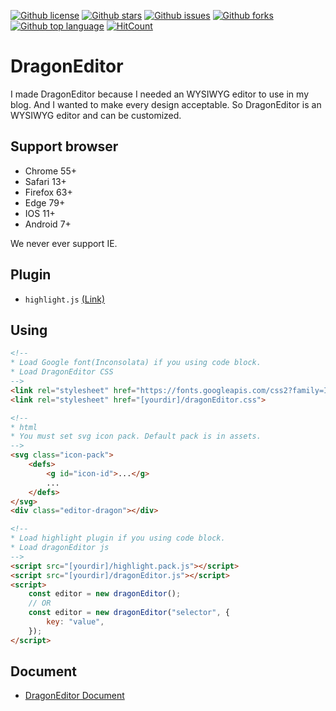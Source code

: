 [![Github license](https://img.shields.io/github/license/lovefields/dragonEditor)](https://github.com/lovefields/dragonEditor/)
[![Github stars](https://img.shields.io/github/stars/lovefields/dragonEditor)](https://github.com/lovefields/dragonEditor/stargazers)
[![Github issues](https://img.shields.io/github/issues/lovefields/dragonEditor)](https://github.com/lovefields/dragonEditor/issues)
[![Github forks](https://img.shields.io/github/forks/lovefields/dragonEditor)](https://github.com/lovefields/dragonEditor/network/members)
[![Github top language](https://img.shields.io/github/languages/top/lovefields/dragonEditor)](https://github.com/lovefields/dragonEditor/)
[![HitCount](http://hits.dwyl.com/lovefields/dragonEditor.svg)](http://hits.dwyl.com/lovefields/dragonEditor)

# DragonEditor
I made DragonEditor because I needed an WYSIWYG editor to use in my blog. And I wanted to make every design acceptable.
So DragonEditor is an WYSIWYG editor and can be customized.

## Support browser

-   Chrome 55+
-   Safari 13+
-   Firefox 63+
-   Edge 79+
-   IOS 11+
-   Android 7+

We never ever support IE.

## Plugin

-   `highlight.js` [(Link)](https://highlightjs.org/)

## Using

```html
<!-- 
* Load Google font(Inconsolata) if you using code block.
* Load DragonEditor CSS
-->
<link rel="stylesheet" href="https://fonts.googleapis.com/css2?family=Inconsolata:wght@400;700&amp;display=swap">
<link rel="stylesheet" href="[yourdir]/dragonEditor.css">

<!-- 
* html
* You must set svg icon pack. Default pack is in assets.
-->
<svg class="icon-pack">
    <defs>
        <g id="icon-id">...</g>
        ...
    </defs>
</svg>
<div class="editor-dragon"></div>

<!-- 
* Load highlight plugin if you using code block.
* Load dragonEditor js
-->
<script src="[yourdir]/highlight.pack.js"></script>
<script src="[yourdir]/dragonEditor.js"></script>
<script>
    const editor = new dragonEditor();
    // OR
    const editor = new dragonEditor("selector", {
        key: "value",
    });
</script>
```

## Document

-   [DragonEditor Document](https://lovefields.github.io/dragonEditor-doc/)
